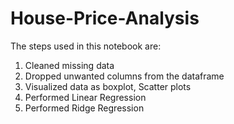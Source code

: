 # House-Price-Analysis

The steps used in this notebook are:
1. Cleaned missing data
2. Dropped unwanted columns from the dataframe
3. Visualized data as boxplot, Scatter plots
4. Performed Linear Regression
5. Performed Ridge Regression
